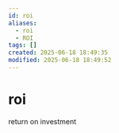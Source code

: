 ```yaml
---
id: roi
aliases:
  - roi
  - ROI
tags: []
created: 2025-06-18 18:49:35
modified: 2025-06-18 18:49:52
---
```


# roi

return on investment
